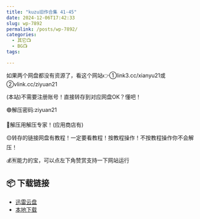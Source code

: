 ```yaml
---
title: "kuzu旧作合集 41-45"
date: 2024-12-06T17:42:33
slug: wp-7892
permalink: /posts/wp-7892/
categories:
  - 其它📺
  - BG📺
tags:

---
```


如果两个网盘都没有资源了，看这个网站👉①link3.cc/xianyu21或②vlink.cc/ziyuan21

(本站)不需要注册账号！直接转存到对应网盘OK？懂吧！

🟢解压密码:ziyuan21

🔵解压用解压专家！(应用商店有)

🟡转存的链接网盘有教程！一定要看教程！按教程操作！不按教程操作你不会解压！

💰🈶能力的宝，可以点左下角赞赏支持一下网站运行

## 📦 下载链接
- [迅雷云盘](https://blziyuan21.com/pay-download/7892?key=1790a1b0ca&down_id=0)
- [本地下载](https://blziyuan21.com/pay-download/7892?key=1790a1b0ca&down_id=1)

